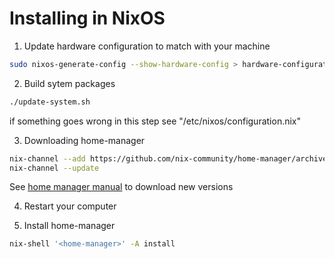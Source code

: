 # Installing in NixOS

1. Update hardware configuration to match with your machine
```bash
sudo nixos-generate-config --show-hardware-config > hardware-configuration.nix
```
2. Build sytem packages
```bash
./update-system.sh
```
if something goes wrong in this step see "/etc/nixos/configuration.nix"
    
3. Downloading home-manager
```bash
nix-channel --add https://github.com/nix-community/home-manager/archive/release-23.11.tar.gz home-manager
nix-channel --update
```
See [home manager manual](https://nix-community.github.io/home-manager/) to download new versions

4. Restart your computer

5. Install home-manager
```bash
nix-shell '<home-manager>' -A install
```

